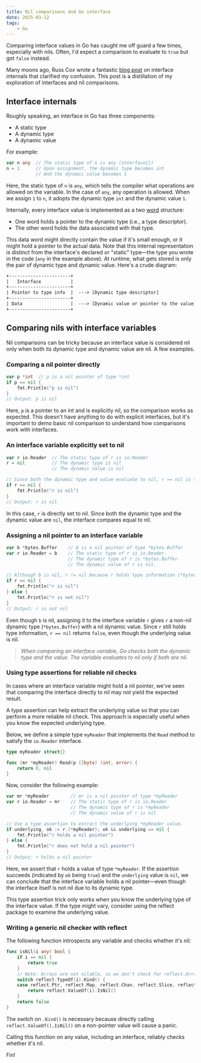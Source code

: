 ```yaml
---
title: Nil comparisons and Go interface
date: 2025-03-12
tags:
    - Go
---
```


Comparing interface values in Go has caught me off guard a few times, especially with nils.
Often, I'd expect a comparison to evaluate to `true` but got `false` instead.

Many moons ago, Russ Cox wrote a fantastic [blog post] on interface internals that clarified
my confusion. This post is a distillation of my exploration of interfaces and nil
comparisons.

## Interface internals

Roughly speaking, an interface in Go has three components:

- A static type
- A dynamic type
- A dynamic value

For example:

```go
var n any  // The static type of n is any (interface{})
n = 1      // Upon assignment, the dynamic type becomes int
           // And the dynamic value becomes 1
```

Here, the static type of `n` is `any`, which tells the compiler what operations are allowed
on the variable. In the case of `any`, any operation is allowed. When we assign `1` to `n`,
it adopts the dynamic type `int` and the dynamic value `1`.

Internally, every interface value is implemented as a two [word] structure:

- One word holds a pointer to the dynamic type (i.e., a type descriptor).
- The other word holds the data associated with that type.

This data word might directly contain the value if it's small enough, or it might hold a
pointer to the actual data. Note that this internal representation is distinct from the
interface's declared or "static" type—the type you wrote in the code (`any` in the example
above). At runtime, what gets stored is only the pair of dynamic type and dynamic value.
Here's a crude diagram:

```txt
+-----------------------+
|   Interface           |
+-----------------------+
| Pointer to type info  |  ---> [Dynamic type descriptor]
+-----------------------+
| Data                  |  ---> [Dynamic value or pointer to the value]
+-----------------------+
```

## Comparing nils with interface variables

Nil comparisons can be tricky because an interface value is considered nil only when both
its dynamic type and dynamic value are nil. A few examples.

### Comparing a nil pointer directly

```go
var p *int  // p is a nil pointer of type *int
if p == nil {
    fmt.Println("p is nil")
}
// Output: p is nil
```

Here, `p` is a pointer to an int and is explicitly nil, so the comparison works as expected.
This doesn't have anything to do with explicit interfaces, but it's important to demo basic
nil comparison to understand how comparisons work with interfaces.

### An interface variable explicitly set to nil

```go
var r io.Reader  // The static type of r is io.Reader
r = nil          // The dynamic type is nil
                 // The dynamic value is nil

// Since both the dynamic type and value evaluate to nil, r == nil is true
if r == nil {
    fmt.Println("r is nil")
}
// Output: r is nil
```

In this case, `r` is directly set to nil. Since both the dynamic type and the dynamic value
are `nil`, the interface compares equal to nil.

### Assigning a nil pointer to an interface variable

```go
var b *bytes.Buffer    // b is a nil pointer of type *bytes.Buffer
var r io.Reader = b    // The static type of r is io.Reader.
                       // The dynamic type of r is *bytes.Buffer.
                       // The dynamic value of r is nil.

// Although b is nil, r != nil because r holds type information (*bytes.Buffer).
if r == nil {
    fmt.Println("r is nil")
} else {
    fmt.Println("r is not nil")
}
// Output: r is not nil
```

Even though `b` is nil, assigning it to the interface variable `r` gives `r` a non-nil
dynamic type (`*bytes.Buffer`) with a nil dynamic value. Since `r` still holds type
information, `r == nil` returns `false`, even though the underlying value is nil.

> _When comparing an interface variable, Go checks both the dynamic type and the value. The
> variable evaluates to nil only if both are nil._

### Using type assertions for reliable nil checks

In cases where an interface variable might hold a nil pointer, we've seen that comparing the
interface directly to nil may not yield the expected result.

A type assertion can help extract the underlying value so that you can perform a more
reliable nil check. This approach is especially useful when you know the expected underlying
type.

Below, we define a simple type `myReader` that implements the `Read` method to satisfy the
`io.Reader` interface.

```go
type myReader struct{}

func (mr *myReader) Read(p []byte) (int, error) {
    return 0, nil
}
```

Now, consider the following example:

```go
var mr *myReader        // mr is a nil pointer of type *myReader
var r io.Reader = mr    // The static type of r is io.Reader
                        // The dynamic type of r is *myReader
                        // The dynamic value of r is nil

// Use a type assertion to extract the underlying *myReader value.
if underlying, ok := r.(*myReader); ok && underlying == nil {
    fmt.Println("r holds a nil pointer")
} else {
    fmt.Println("r does not hold a nil pointer")
}
// Output: r holds a nil pointer
```

Here, we assert that `r` holds a value of type `*myReader`. If the assertion succeeds
(indicated by `ok` being `true`) and the `underlying` value is `nil`, we can conclude that
the interface variable holds a nil pointer—even though the interface itself is not nil due
to its dynamic type.

This type assertion trick only works when you know the underlying type of the interface
value. If the type might vary, consider using the reflect package to examine the underlying
value.

### Writing a generic nil checker with reflect

The following function introspects any variable and checks whether it's nil:

```go
func isNil(i any) bool {
    if i == nil {
        return true
    }
    // Note: Arrays are not nilable, so we don't check for reflect.Array.
    switch reflect.TypeOf(i).Kind() {
    case reflect.Ptr, reflect.Map, reflect.Chan, reflect.Slice, reflect.Func:
        return reflect.ValueOf(i).IsNil()
    }
    return false
}
```

The switch on `.Kind()` is necessary because directly calling `reflect.ValueOf().IsNil()` on
a non-pointer value will cause a panic.

Calling this function on any value, including an interface, reliably checks whether it's
nil.

Fin!

<!-- References -->
<!-- prettier-ignore-start -->

<!-- go data structures: interfaces - russ cox -->
[blog post]:
    https://research.swtch.com/interfaces

[word]:
    https://en.wikipedia.org/wiki/Word_(computer_architecture)

<!-- prettier-ignore-end -->
